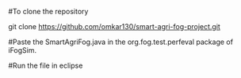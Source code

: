 #To clone the repository

git clone https://github.com/omkar130/smart-agri-fog-project.git

#Paste the SmartAgriFog.java in the org.fog.test.perfeval package of iFogSim.

#Run the file in eclipse
